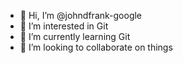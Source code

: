 - 👋 Hi, I’m @johndfrank-google
- 👀 I’m interested in Git
- 🌱 I’m currently learning Git
- 💞️ I’m looking to collaborate on things

<!---
johndfrank-google/johndfrank-google is a ✨ special ✨ repository because its `README.md` (this file) appears on your GitHub profile.
You can click the Preview link to take a look at your changes.
--->
